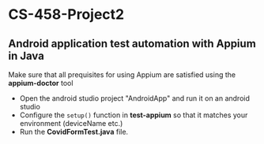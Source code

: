 # CS-458-Project2

## Android application test automation with Appium in Java

Make sure that all prequisites for using Appium are satisfied using the __appium-doctor__ tool

- Open the android studio project "AndroidApp" and run it on an android studio
- Configure the `setup()` function in __test-appium__ so that it matches your environment (deviceName etc.)
- Run the __CovidFormTest.java__ file.
